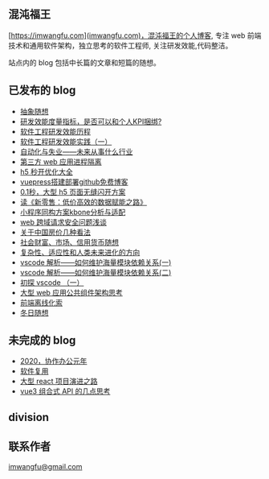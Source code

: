 ## 混沌福王
[https://imwangfu.com](imwangfu.com)，混沌福王的个人博客, 专注 web 前端技术和通用软件架构，独立思考的软件工程师, 关注研发效能,代码整洁。

站点内的 blog 包括中长篇的文章和短篇的随想。

## 已发布的 blog
- [抽象随想](https://imwangfu.com/2022/06/abstract-thinking.html)
- [研发效能度量指标，是否可以和个人KPI捆绑?](https://imwangfu.com/2022/08/can-not-measure-software.html)
- [软件工程研发效能历程](https://imwangfu.com/2022/02/software-efficiency.html)
- [软件工程研发效能实践（一）](https://imwangfu.com/2022/06/software-efficiency-practice.html)
- [自动化与失业——未来从事什么行业](https://imwangfu.com/2022/08/feature-work.html)
- [第三方 web 应用进程隔离](https://imwangfu.com/2020/06/iframe-site-isolation.html)
- [h5 秒开优化大全](https://imwangfu.com/2019/10/hybrid-h5-optimize.html)
- [vuepress搭建部署github免费博客](https://imwangfu.com/2020/02/github-pages-vuepress.html)
- [0.1秒，大型 h5 页面无缝闪开方案](https://imwangfu.com/2020/05/h5-optimize-to-second-opening.html)
- [读《新零售：低价高效的数据赋能之路》](https://imwangfu.com/2020/04/new-retail-think.html)
- [小程序同构方案kbone分析与适配](https://imwangfu.com/2019/12/kbone-analyze-and-adapter.html)
- [web 跨域请求安全问题浅谈](https://imwangfu.com/2022/01/web-csrf.html)
- [关于中国房价几种看法](https://imwangfu.com/2020/05/think-about-housing-price.html)
- [社会财富、市场、信用货币随想](https://imwangfu.com/2022/08/the-gdp-random-thinking.html)
- [复杂性、适应性和人类未来进化的方向](https://imwangfu.com/2022/08/the-human-random-thinking.html)
- [vscode 解析——如何维护海量模块依赖关系(一)](https://imwangfu.com/2022/05/vscode-di1.html)
- [vscode 解析——如何维护海量模块依赖关系(二)](https://imwangfu.com/2022/05/vscode-di2.html)
- [初探 vscode  （一）](https://imwangfu.com/2022/01/vscode-intro-1.html)
- [大型 web 应用公共组件架构思考](https://imwangfu.com/2020/06/web-component-plugin-system.html)
- [前端离线化索](https://imwangfu.com/2019/08/web-offline-explore.html)
- [冬日随想](https://imwangfu.com/2020/02/new-years-in-epidemic.html)
## 未完成的 blog
- [2020，协作办公元年](https://imwangfu.com/2020/02/_2019-collaboration-work.html)
- [软件复用](https://imwangfu.com/2022/07/opp-and-reuse.html)
- [大型 react 项目演进之路](https://imwangfu.com/2020/02/web-2020.html)
- [vue3 组合式 API 的几点思考](https://imwangfu.com/2021/10/vue3-composition-api-think.html)
## division


## 联系作者

imwangfu@gmail.com
